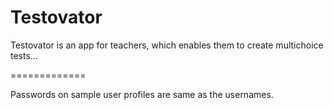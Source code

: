 Testovator
=============

Testovator is an app for teachers, which enables them to create multichoice tests...

=============

Passwords on sample user profiles are same as the usernames.

